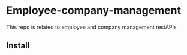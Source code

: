 # Employee-company-management
This repo is related to employee and company management restAPIs

## Install
